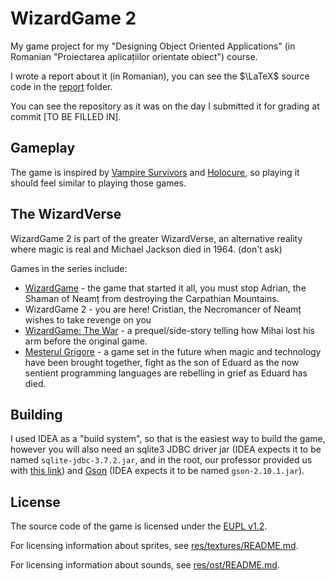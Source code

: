 # WizardGame 2

My game project for my "Designing Object Oriented Applications" (in Romanian "Proiectarea
aplicațiilor orientate obiect") course.

I wrote a report about it (in Romanian), you can see the $\LaTeX$ source code in the
[report](./report/) folder.

You can see the repository as it was on the day I submitted it for grading at commit [TO BE FILLED IN].

## Gameplay

The game is inspired by [Vampire Survivors](https://store.steampowered.com/app/1794680/Vampire_Survivors/)
and [Holocure](https://kay-yu.itch.io/holocure), so playing it should feel similar to playing
those games.

## The WizardVerse

WizardGame 2 is part of the greater WizardVerse, an alternative reality where magic is real and
Michael Jackson died in 1964. (don't ask)

Games in the series include:

- [WizardGame](https://github.com/RealKC/WizardGame) - the game that started it all, you must stop
Adrian, the Shaman of Neamț from destroying the Carpathian Mountains.
- WizardGame 2 - you are here! Cristian, the Necromancer of Neamț wishes to take revenge on you
- [WizardGame: The War](https://github.com/Kime78/WizardGame-The-War) - a prequel/side-story telling
how Mihai lost his arm before the original game.
- [Mesterul Grigore](https://github.com/Eduard975/PAOO_Grigore) - a game set in the future when
magic and technology have been brought together, fight as the son of Eduard as the now sentient
programming languages are rebelling in grief as Eduard has died.

## Building

I used IDEA as a "build system", so that is the easiest way to build the game, however you will
also need an sqlite3 JDBC driver jar (IDEA expects it to be named `sqlite-jdbc-3.7.2.jar`, and in
the root, our professor provided us with [this link](https://jar-download.com/artifacts/org.xerial/sqlite-jdbc/3.8.11.2/source-code))
and [Gson](https://github.com/google/gson) (IDEA expects it to be named `gson-2.10.1.jar`).

## License

The source code of the game is licensed under the [EUPL v1.2](./LICENSE.txt).

For licensing information about sprites, see [res/textures/README.md](./res/textures/README.md).

For licensing information about sounds, see [res/ost/README.md](./res/ost/README.md).
